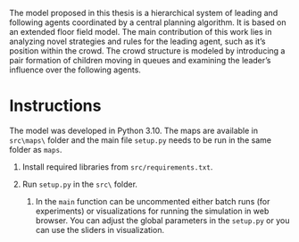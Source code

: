 
The model proposed in this thesis is a hierarchical system of leading and following
agents coordinated by a central planning algorithm. It is based on an extended floor field
model. The main contribution of this work lies in analyzing novel strategies and rules for
the leading agent, such as it’s position within the crowd. The crowd structure is modeled
by introducing a pair formation of children moving in queues and examining the leader’s 
influence over the following agents.


# Instructions
The model was developed in Python 3.10.
The maps are available in `src\maps\` folder and the main file `setup.py` needs to be 
run in the same folder as `maps`.

1. Install required libraries from  `src/requirements.txt`.

2. Run `setup.py` in the `src\` folder.
   1. In the `main` function can be uncommented either batch runs (for experiments)
   or visualizations for running the simulation in web browser. You can adjust 
   the global parameters in the `setup.py` or you can use the sliders in visualization.